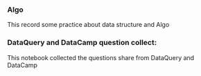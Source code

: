 ### Algo
This record some practice about data structure and Algo

### DataQuery and DataCamp question collect:
This notebook collected the questions share from DataQuery and DataCamp
